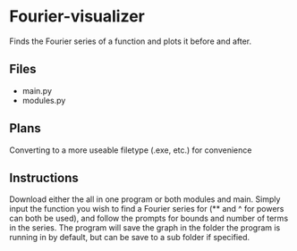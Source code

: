 # Fourier-visualizer
Finds the Fourier series of a function and plots it before and after.
## Files
* main.py
* modules.py
## Plans
Converting to a more useable filetype (.exe, etc.) for convenience
## Instructions
Download either the all in one program or both modules and main.
Simply input the function you wish to find a Fourier series for (** and ^ for powers can both be used), and follow the prompts for bounds and number of terms in the series.
The program will save the graph in the folder the program is running in by default, but can be save to a sub folder if specified.
